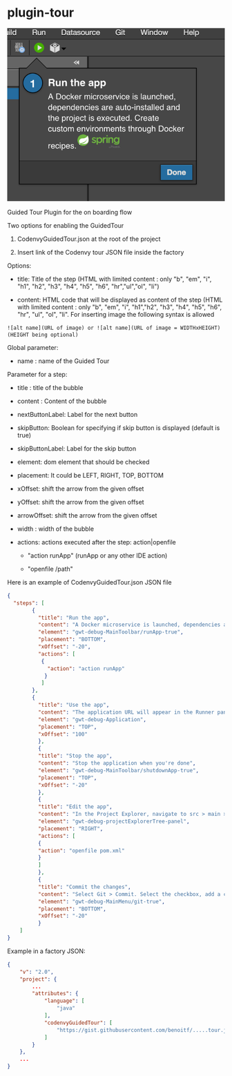 plugin-tour
===========

![Example](https://raw.githubusercontent.com/benoitf/tour-resources/master/example.png "Example")


Guided Tour Plugin for the on boarding flow

Two options for enabling the GuidedTour

1. CodenvyGuidedTour.json at the root of the project

2. Insert link of the Codenvy tour JSON file inside the factory


Options:
* title: Title of the step (HTML with limited content : only "b", "em", "i", "h1", "h2", "h3", "h4", "h5", "h6", "hr","ul","ol", "li")

* content: HTML code that will be displayed as content of the step (HTML with limited content : only "b", "em", "i", "h1","h2", "h3", "h4", "h5", "h6", "hr", "ul", "ol", "li". For inserting image the following syntax is allowed
```
![alt name](URL of image) or ![alt name](URL of image = WIDTHxHEIGHT) (HEIGHT being optional)
```

Global parameter:

* name : name of the Guided Tour
 
Parameter for a step:

* title : title of the bubble

* content : Content of the bubble

* nextButtonLabel: Label for the next button

* skipButton: Boolean for specifying if skip button is displayed (default is true)

* skipButtonLabel: Label for the skip button

* element: dom element that should be checked

* placement: It could be LEFT, RIGHT, TOP, BOTTOM

* xOffset: shift the arrow from the given offset

* yOffset: shift the arrow from the given offset

* arrowOffset: shift the arrow from the given offset

* width : width of the bubble

* actions: actions executed after the step: action|openfile

  * "action runApp" (runApp or any other IDE action)

  * "openfile /path" 
  



Here is an example of CodenvyGuidedTour.json JSON file
```json
{
  "steps": [
        {
          "title": "Run the app",
          "content": "A Docker microservice is launched, dependencies are auto-installed and the project is executed. Create custom environments through Docker recipes.![](http://spring.io/img/spring-by-pivotal.png = 50x)",
          "element": "gwt-debug-MainToolbar/runApp-true",
          "placement": "BOTTOM",
          "xOffset": "-20",
          "actions": [
           {
             "action": "action runApp"
            }
           ]
        },
        {
          "title": "Use the app",
          "content": "The application URL will appear in the Runner panel, click to open your app in another tab.",
          "element": "gwt-debug-Application",
          "placement": "TOP",
          "xOffset": "100"
          },
          {
          "title": "Stop the app",
          "content": "Stop the application when you're done",
          "element": "gwt-debug-MainToolbar/shutdownApp-true",
          "placement": "TOP",
          "xOffset": "-20"
          },
          {
          "title": "Edit the app",
          "content": "In the Project Explorer, navigate to src > main > resources > db > hsqldb > populateDB.sql.Replace one of           the names with your own name. Save the file.",
          "element": "gwt-debug-projectExplorerTree-panel",
          "placement": "RIGHT",
          "actions": [
          {
          "action": "openfile pom.xml"
          }
          ]
          },
          {
          "title": "Commit the changes",
          "content": "Select Git > Commit. Select the checkbox, add a comment and commit. You canâ€™t push your change because           this factory is not set up with a fork.",
          "element": "gwt-debug-MainMenu/git-true",
          "placement": "BOTTOM",
          "xOffset": "-20"
          }
    ]
}
```


Example in a factory JSON:
```json
{
    "v": "2.0",
    "project": {
        ...
        "attributes": {
            "language": [
                "java"
            ],
            "codenvyGuidedTour": [
                "https://gist.githubusercontent.com/benoitf/.....tour.json"
            ]
        }
    },
    ...
}
```
